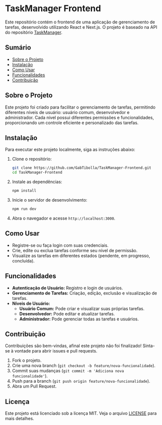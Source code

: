 # TaskManager Frontend

Este repositório contém o frontend de uma aplicação de gerenciamento de tarefas, desenvolvido utilizando React e Next.js. O projeto é baseado na API do repositório [TaskManager](https://github.com/GabTibolla/TaskManager).

## Sumário

- [Sobre o Projeto](#sobre-o-projeto)
- [Instalação](#instalação)
- [Como Usar](#como-usar)
- [Funcionalidades](#funcionalidades)
- [Contribuição](#contribuição)

## Sobre o Projeto

Este projeto foi criado para facilitar o gerenciamento de tarefas, permitindo diferentes níveis de usuário: usuário comum, desenvolvedor e administrador. Cada nível possui diferentes permissões e funcionalidades, proporcionando um controle eficiente e personalizado das tarefas.

## Instalação

Para executar este projeto localmente, siga as instruções abaixo:

1. Clone o repositório:

    ```bash
    git clone https://github.com/GabTibolla/TaskManager-Frontend.git
    cd TaskManager-Frontend
    ```

2. Instale as dependências:

    ```bash
    npm install
    ```

3. Inicie o servidor de desenvolvimento:

    ```bash
    npm run dev
    ```

4. Abra o navegador e acesse `http://localhost:3000`.

## Como Usar

- Registre-se ou faça login com suas credenciais.
- Crie, edite ou exclua tarefas conforme seu nível de permissão.
- Visualize as tarefas em diferentes estados (pendente, em progresso, concluída).

## Funcionalidades

- **Autenticação de Usuário:** Registro e login de usuários.
- **Gerenciamento de Tarefas:** Criação, edição, exclusão e visualização de tarefas.
- **Níveis de Usuário:**
  - **Usuário Comum:** Pode criar e visualizar suas próprias tarefas.
  - **Desenvolvedor:** Pode editar e atualizar tarefas.
  - **Administrador:** Pode gerenciar todas as tarefas e usuários.

## Contribuição

Contribuições são bem-vindas, afinal este projeto não foi finalizado! Sinta-se à vontade para abrir issues e pull requests.

1. Fork o projeto.
2. Crie uma nova branch (`git checkout -b feature/nova-funcionalidade`).
3. Commit suas mudanças (`git commit -m 'Adiciona nova funcionalidade'`).
4. Push para a branch (`git push origin feature/nova-funcionalidade`).
5. Abra um Pull Request.

## Licença

Este projeto está licenciado sob a licença MIT. Veja o arquivo [LICENSE](LICENSE) para mais detalhes.

